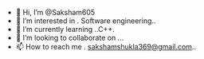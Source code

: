 - 👋 Hi, I’m @Saksham605
- 👀 I’m interested in . Software engineering..
- 🌱 I’m currently learning ..C++.
- 💞️ I’m looking to collaborate on ...
- 📫 How to reach me . sakshamshukla369@gmail.com..

<!---
Saksham605/Saksham605 is a ✨ special ✨ repository because its `README.md` (this file) appears on your GitHub profile.
You can click the Preview link to take a look at your changes.
--->
